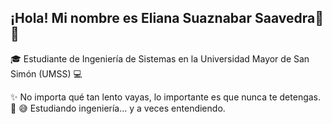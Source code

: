 ## ¡Hola! Mi nombre es Eliana Suaznabar Saavedra👋😊

🎓 Estudiante de Ingeniería de Sistemas en la Universidad Mayor de San Simón (UMSS) 💻

✨ No importa qué tan lento vayas, lo importante es que nunca te detengas. 🌱
😅 Estudiando ingeniería... y a veces entendiendo.
<!--
**Elianasuaznabar/Elianasuaznabar** is a ✨ _special_ ✨ repository because its `README.md` (this file) appears on your GitHub profile.

Here are some ideas to get you started:

- 🔭 I’m currently working on ...
- 🌱 I’m currently learning ...
- 👯 I’m looking to collaborate on ...
- 🤔 I’m looking for help with ...
- 💬 Ask me about ...
- 📫 How to reach me: ...
- 😄 Pronouns: ...
- ⚡ Fun fact: ...
-->
